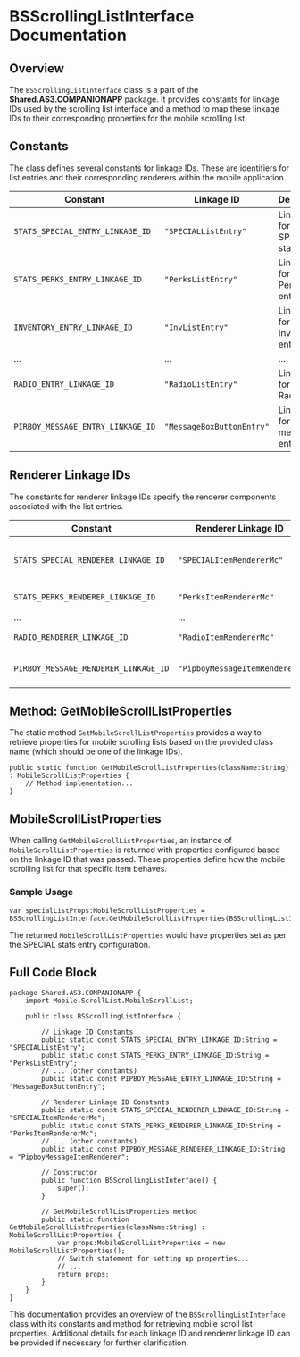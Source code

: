 # BSScrollingListInterface Documentation

## Overview
The `BSScrollingListInterface` class is a part of the **Shared.AS3.COMPANIONAPP** package. It provides constants for linkage IDs used by the scrolling list interface and a method to map these linkage IDs to their corresponding properties for the mobile scrolling list.

## Constants
The class defines several constants for linkage IDs. These are identifiers for list entries and their corresponding renderers within the mobile application.

| Constant | Linkage ID | Description |
| --- | --- | --- |
| `STATS_SPECIAL_ENTRY_LINKAGE_ID` | `"SPECIALListEntry"` | Linkage ID for the SPECIAL stats entry. |
| `STATS_PERKS_ENTRY_LINKAGE_ID` | `"PerksListEntry"` | Linkage ID for the Perks entry. |
| `INVENTORY_ENTRY_LINKAGE_ID` | `"InvListEntry"` | Linkage ID for the Inventory entry. |
| ... | ... | ... |
| `RADIO_ENTRY_LINKAGE_ID` | `"RadioListEntry"` | Linkage ID for the Radio entry. |
| `PIRBOY_MESSAGE_ENTRY_LINKAGE_ID` | `"MessageBoxButtonEntry"` | Linkage ID for Pipboy message entry. |

## Renderer Linkage IDs
The constants for renderer linkage IDs specify the renderer components associated with the list entries.

| Constant | Renderer Linkage ID | Description |
| --- | --- | --- |
| `STATS_SPECIAL_RENDERER_LINKAGE_ID` | `"SPECIALItemRendererMc"` | Renderer ID for SPECIAL stats. |
| `STATS_PERKS_RENDERER_LINKAGE_ID` | `"PerksItemRendererMc"` | Renderer ID for Perks. |
| ... | ... | ... |
| `RADIO_RENDERER_LINKAGE_ID` | `"RadioItemRendererMc"` | Renderer ID for Radio. |
| `PIRBOY_MESSAGE_RENDERER_LINKAGE_ID` | `"PipboyMessageItemRenderer"` | Renderer ID for Pipboy messages. |

## Method: GetMobileScrollListProperties
The static method `GetMobileScrollListProperties` provides a way to retrieve properties for mobile scrolling lists based on the provided class name (which should be one of the linkage IDs).

```as3
public static function GetMobileScrollListProperties(className:String) : MobileScrollListProperties {
    // Method implementation...
}
```

## MobileScrollListProperties
When calling `GetMobileScrollListProperties`, an instance of `MobileScrollListProperties` is returned with properties configured based on the linkage ID that was passed. These properties define how the mobile scrolling list for that specific item behaves.

### Sample Usage
```as3
var specialListProps:MobileScrollListProperties = BSScrollingListInterface.GetMobileScrollListProperties(BSScrollingListInterface.STATS_SPECIAL_ENTRY_LINKAGE_ID);
```

The returned `MobileScrollListProperties` would have properties set as per the SPECIAL stats entry configuration.

## Full Code Block

```as3
package Shared.AS3.COMPANIONAPP {
    import Mobile.ScrollList.MobileScrollList;

    public class BSScrollingListInterface {

        // Linkage ID Constants
        public static const STATS_SPECIAL_ENTRY_LINKAGE_ID:String = "SPECIALListEntry";
        public static const STATS_PERKS_ENTRY_LINKAGE_ID:String = "PerksListEntry";
        // ... (other constants)
        public static const PIPBOY_MESSAGE_ENTRY_LINKAGE_ID:String = "MessageBoxButtonEntry";

        // Renderer Linkage ID Constants
        public static const STATS_SPECIAL_RENDERER_LINKAGE_ID:String = "SPECIALItemRendererMc";
        public static const STATS_PERKS_RENDERER_LINKAGE_ID:String = "PerksItemRendererMc";
        // ... (other constants)
        public static const PIPBOY_MESSAGE_RENDERER_LINKAGE_ID:String = "PipboyMessageItemRenderer";

        // Constructor
        public function BSScrollingListInterface() {
            super();
        }

        // GetMobileScrollListProperties method
        public static function GetMobileScrollListProperties(className:String) : MobileScrollListProperties {
            var props:MobileScrollListProperties = new MobileScrollListProperties();
            // Switch statement for setting up properties...
            // ...
            return props;
        }
    }
}
```

This documentation provides an overview of the `BSScrollingListInterface` class with its constants and method for retrieving mobile scroll list properties. Additional details for each linkage ID and renderer linkage ID can be provided if necessary for further clarification.
